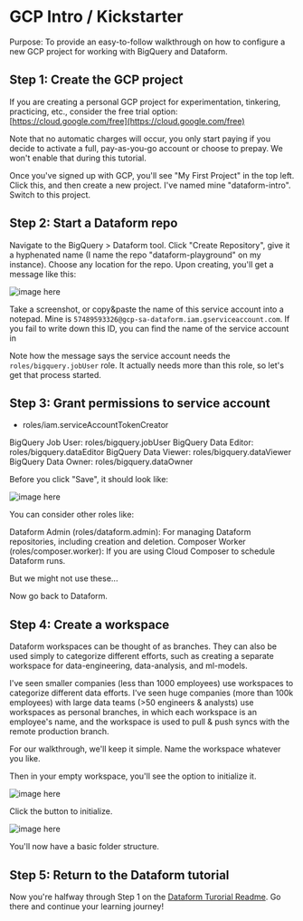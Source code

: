 # GCP Intro / Kickstarter

Purpose: To provide an easy-to-follow walkthrough on how to configure a new GCP project for working with BigQuery and Dataform.

## Step 1: Create the GCP project

If you are creating a personal GCP project for experimentation, tinkering, practicing, etc., consider the free trial option: [https://cloud.google.com/free](https://cloud.google.com/free)

Note that no automatic charges will occur, you only start paying if you decide to activate a full, pay-as-you-go account or choose to prepay. We won't enable that during this tutorial.

Once you've signed up with GCP, you'll see "My First Project" in the top left. Click this, and then create a new project. I've named mine "dataform-intro". Switch to this project.

## Step 2: Start a Dataform repo

Navigate to the BigQuery > Dataform tool. Click "Create Repository", give it a hyphenated name (I name the repo "dataform-playground" on my instance). Choose any location for the repo. Upon creating, you'll get a message like this:

![image here]()

Take a screenshot, or copy&paste the name of this service account into a notepad. Mine is `57489593326@gcp-sa-dataform.iam.gserviceaccount.com`. If you fail to write down this ID, you can find the name of the service account in

Note how the message says the service account needs the `roles/bigquery.jobUser` role. It actually needs more than this role, so let's get that process started.

## Step 3: Grant permissions to service account

- roles/iam.serviceAccountTokenCreator

BigQuery Job User: roles/bigquery.jobUser
BigQuery Data Editor: roles/bigquery.dataEditor
BigQuery Data Viewer: roles/bigquery.dataViewer
BigQuery Data Owner: roles/bigquery.dataOwner

Before you click "Save", it should look like:

![image here]()

You can consider other roles like:

Dataform Admin (roles/dataform.admin): For managing Dataform repositories, including creation and deletion.
Composer Worker (roles/composer.worker): If you are using Cloud Composer to schedule Dataform runs.

But we might not use these...

Now go back to Dataform.

## Step 4: Create a workspace

Dataform workspaces can be thought of as branches. They can also be used simply to categorize different efforts, such as creating a separate workspace for data-engineering, data-analysis, and ml-models.

I've seen smaller companies (less than 1000 employees) use workspaces to categorize different data efforts. I've seen huge companies (more than 100k employees) with large data teams (>50 engineers & analysts) use workspaces as personal branches, in which each workspace is an employee's name, and the workspace is used to pull & push syncs with the remote production branch.

For our walkthrough, we'll keep it simple. Name the workspace whatever you like.

Then in your empty workspace, you'll see the option to initialize it.

![image here]()

Click the button to initialize.

![image here]()

You'll now have a basic folder structure.

## Step 5: Return to the Dataform tutorial

Now you're halfway through Step 1 on the [Dataform Turorial Readme](READEME.md). Go there and continue your learning journey!
